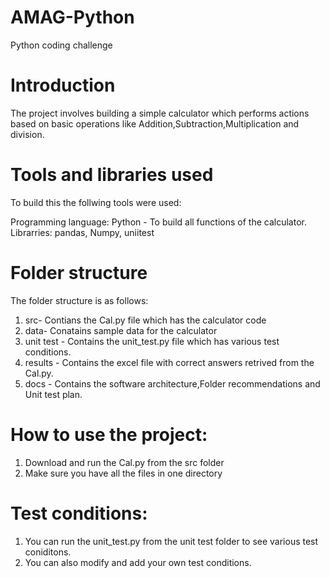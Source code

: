 # AMAG-Python
Python coding challenge

# Introduction
The project involves building a simple calculator which performs actions based on basic operations like Addition,Subtraction,Multiplication and division.

# Tools and libraries used
To build this the follwing tools were used:

Programming language: Python - To build all functions of the calculator.
Librarries: pandas, Numpy, uniitest

# Folder structure
The folder structure is as follows:
1. src- Contians the Cal.py file which has the calculator code
2. data- Conatains sample data for the calculator
3. unit test - Contains the unit_test.py file which has various test conditions.
4. results - Contains the excel file with correct answers retrived from the Cal.py.
5. docs - Contains the software architecture,Folder recommendations and Unit test plan. 


# How to use the project:
1. Download and run the Cal.py from the src folder
2. Make sure you have all the files in one directory

# Test conditions: 
1. You can run the unit_test.py from the unit test folder to see various test coniditons.
2. You can also modify and add your own test conditions.

